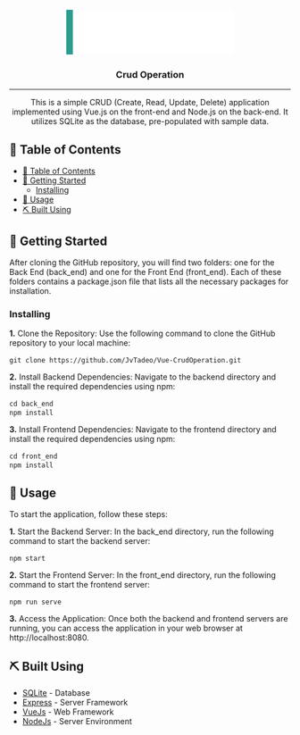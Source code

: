 <p align="center">
  <a href="" rel="noopener">
 <img width=300px height=80px src="./images/ProjectLogo.png" alt="Project logo"></a>
</p>

<h3 align="center">Crud Operation</h3>


---

<p align="center"> 
  This is a simple CRUD (Create, Read, Update, Delete) application implemented using Vue.js on the front-end and Node.js on the back-end. It utilizes SQLite as the  database, pre-populated with sample data.
    <br> 
</p>

## 📝 Table of Contents

- [📝 Table of Contents](#-table-of-contents)
- [🏁 Getting Started ](#-getting-started-)
  - [Installing](#installing)
- [🎈 Usage ](#-usage-)
- [⛏️ Built Using ](#️-built-using-)

## 🏁 Getting Started <a name = "getting_started"></a>

After cloning the GitHub repository, you will find two folders: one for the Back End (back_end) and one for the Front End (front_end). Each of these folders contains a package.json file that lists all the necessary packages for installation.

### Installing

**1.** Clone the Repository: Use the following command to clone the GitHub repository to your local machine:

```
git clone https://github.com/JvTadeo/Vue-CrudOperation.git
```

**2.** Install Backend Dependencies: Navigate to the backend directory and install the required dependencies using npm:

```
cd back_end
npm install
```

**3.** Install Frontend Dependencies: Navigate to the frontend directory and install the required dependencies using npm:

```
cd front_end
npm install
```


## 🎈 Usage <a name="usage"></a>

To start the application, follow these steps:

**1.** Start the Backend Server: In the back_end directory, run the following command to start the backend server:

```
npm start
```

**2.** Start the Frontend Server: In the front_end directory, run the following command to start the frontend server:

```
npm run serve
```

**3.** Access the Application: Once both the backend and frontend servers are running, you can access the application in your web browser at http://localhost:8080.

## ⛏️ Built Using <a name = "built_using"></a>

- [SQLite](https://www.sqlite.org/) - Database
- [Express](https://expressjs.com/) - Server Framework
- [VueJs](https://vuejs.org/) - Web Framework
- [NodeJs](https://nodejs.org/en/) - Server Environment

